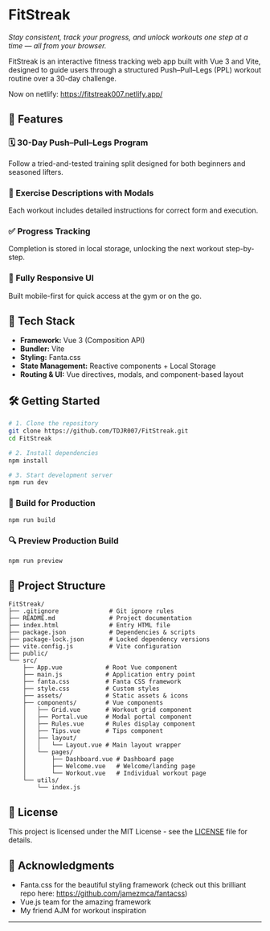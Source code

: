 # FitStreak

*Stay consistent, track your progress, and unlock workouts one step at a time — all from your browser.*

FitStreak is an interactive fitness tracking web app built with Vue 3 and Vite, designed to guide users through a structured Push–Pull–Legs (PPL) workout routine over a 30-day challenge.

Now on netlify: https://fitstreak007.netlify.app/

## 🚀 Features

### 🗓️ 30-Day Push–Pull–Legs Program
Follow a tried-and-tested training split designed for both beginners and seasoned lifters.

### 🧠 Exercise Descriptions with Modals
Each workout includes detailed instructions for correct form and execution.

### ✅ Progress Tracking
Completion is stored in local storage, unlocking the next workout step-by-step.

### 📱 Fully Responsive UI
Built mobile-first for quick access at the gym or on the go.

## 🧱 Tech Stack

- **Framework:** Vue 3 (Composition API)
- **Bundler:** Vite
- **Styling:** Fanta.css
- **State Management:** Reactive components + Local Storage
- **Routing & UI:** Vue directives, modals, and component-based layout

## 🛠️ Getting Started

```bash
# 1. Clone the repository
git clone https://github.com/TDJR007/FitStreak.git
cd FitStreak

# 2. Install dependencies
npm install

# 3. Start development server
npm run dev
```

### 🔨 Build for Production

```bash
npm run build
```

### 🔍 Preview Production Build

```bash
npm run preview
```

## 📁 Project Structure

```
FitStreak/
├── .gitignore              # Git ignore rules
├── README.md               # Project documentation
├── index.html              # Entry HTML file
├── package.json            # Dependencies & scripts
├── package-lock.json       # Locked dependency versions
├── vite.config.js          # Vite configuration
├── public/
└── src/
    ├── App.vue            # Root Vue component
    ├── main.js            # Application entry point
    ├── fanta.css          # Fanta CSS framework
    ├── style.css          # Custom styles
    ├── assets/            # Static assets & icons
    ├── components/        # Vue components
    │   ├── Grid.vue       # Workout grid component
    │   ├── Portal.vue     # Modal portal component
    │   ├── Rules.vue      # Rules display component
    │   ├── Tips.vue       # Tips component
    │   ├── layout/
    │   │   └── Layout.vue # Main layout wrapper
    │   └── pages/
    │       ├── Dashboard.vue # Dashboard page 
    │       ├── Welcome.vue   # Welcome/landing page
    │       └── Workout.vue   # Individual workout page
    └── utils/
        └── index.js       
```

## 📄 License

This project is licensed under the MIT License - see the [LICENSE](LICENSE) file for details.

## 🙏 Acknowledgments

- Fanta.css for the beautiful styling framework (check out this brilliant repo here: https://github.com/jamezmca/fantacss)
- Vue.js team for the amazing framework
- My friend AJM for workout inspiration

---
